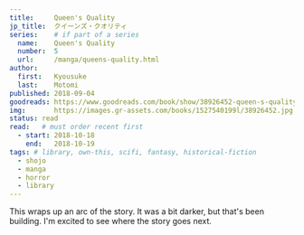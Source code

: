```yaml
---
title:     Queen's Quality
jp_title:  クイーンズ・クオリティ
series:    # if part of a series
  name:    Queen's Quality
  number:  5
  url:     /manga/queens-quality.html
author: 
  first:   Kyousuke 
  last:    Motomi
published: 2018-09-04
goodreads: https://www.goodreads.com/book/show/38926452-queen-s-quality-vol-5
img:       https://images.gr-assets.com/books/1527540199l/38926452.jpg
status: read
read:   # must order recent first
  - start: 2018-10-18  
    end:   2018-10-19 
tags: # library, own-this, scifi, fantasy, historical-fiction
  - shojo
  - manga
  - horror
  - library
---
```


This wraps up an arc of the story. It was a bit darker, but that's been building. I'm excited to see where the story goes next.
